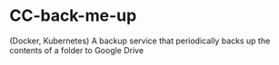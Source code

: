 # CC-back-me-up
(Docker, Kubernetes) A backup service that periodically backs up the contents of a folder to Google Drive
